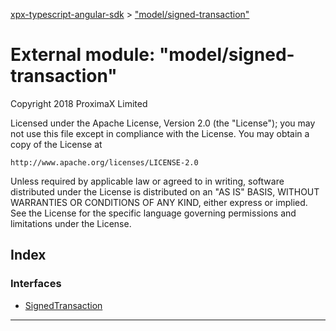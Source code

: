 [xpx-typescript-angular-sdk](../README.md) > ["model/signed-transaction"](../modules/_model_signed_transaction_.md)

# External module: "model/signed-transaction"

Copyright 2018 ProximaX Limited

Licensed under the Apache License, Version 2.0 (the "License"); you may not use this file except in compliance with the License. You may obtain a copy of the License at

```
http://www.apache.org/licenses/LICENSE-2.0
```

Unless required by applicable law or agreed to in writing, software distributed under the License is distributed on an "AS IS" BASIS, WITHOUT WARRANTIES OR CONDITIONS OF ANY KIND, either express or implied. See the License for the specific language governing permissions and limitations under the License.

## Index

### Interfaces

* [SignedTransaction](../interfaces/_model_signed_transaction_.signedtransaction.md)

---


